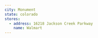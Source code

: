 ```yaml
---
city: Monument
state: colorado
stores:
  - address: 16218 Jackson Creek Parkway
    name: Walmart
---
```

